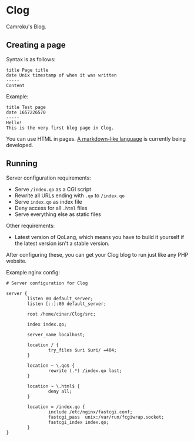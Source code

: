 # Clog
Camroku's Blog.

## Creating a page
Syntax is as follows:
```
title Page title
date Unix timestamp of when it was written
-----
Content
```

Example:
```
title Test page
date 1657226570
-----
Hello!
This is the very first blog page in Clog.
```

You can use HTML in pages. [A markdown-like language](src/qomar.py) is currently being developed.
## Running
Server configuration requirements:
* Serve `/index.qo` as a CGI script
* Rewrite all URLs ending with `.qo` to `/index.qo`
* Serve `index.qo` as index file
* Deny access for all `.html` files
* Serve everything else as static files

Other requirements:
* Latest version of QoLang, which means you have to build it yourself if the latest version isn't a stable version.

After configuring these, you can get your Clog blog to run just like any PHP website.

Example nginx config:
```nginx
# Server configuration for Clog

server {
        listen 80 default_server;
        listen [::]:80 default_server;

        root /home/cinar/Clog/src;

        index index.qo;

        server_name localhost;

        location / {
                try_files $uri $uri/ =404;
        }

        location ~ \.qo$ {
                rewrite (.*) /index.qo last;
        }

        location ~ \.html$ {
                deny all;
        }

        location = /index.qo {
                include /etc/nginx/fastcgi.conf;
                fastcgi_pass  unix:/var/run/fcgiwrap.socket;
                fastcgi_index index.qo;
        }
}
```